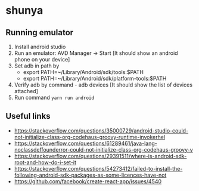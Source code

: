 # shunya

## Running emulator

1. Install android studio
2. Run an emulator: AVD Manager -> Start [It should show an android phone on your device]
3. Set adb in path by
    - export PATH=~/Library/Android/sdk/tools:\$PATH
    - export PATH=~/Library/Android/sdk/platform-tools:\$PATH
4. Verify adb by command - adb devices [It should show the list of devices attached]
5. Run command `yarn run android`

## Useful links

-   https://stackoverflow.com/questions/35000729/android-studio-could-not-initialize-class-org-codehaus-groovy-runtime-invokerhel
-   https://stackoverflow.com/questions/61289461/java-lang-noclassdeffounderror-could-not-initialize-class-org-codehaus-groovy-v
-   https://stackoverflow.com/questions/29391511/where-is-android-sdk-root-and-how-do-i-set-it
-   https://stackoverflow.com/questions/54273412/failed-to-install-the-following-android-sdk-packages-as-some-licences-have-not
-   https://github.com/facebook/create-react-app/issues/4540
